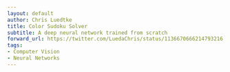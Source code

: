```yaml
---
layout: default
author: Chris Luedtke
title: Color Sudoku Solver
subtitle: A deep neural network trained from scratch
forward_url: https://twitter.com/LuedaChris/status/1136670666214793216
tags:
- Computer Vision
- Neural Networks
---
```

